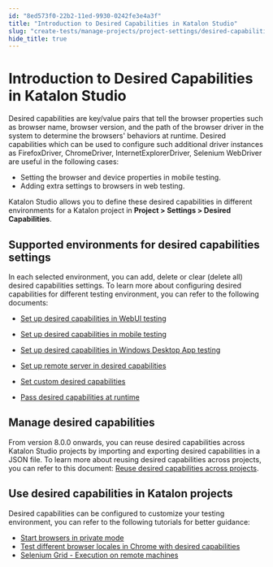 ```yaml
---
id: "8ed573f0-22b2-11ed-9930-0242fe3e4a3f"
title: "Introduction to Desired Capabilities in Katalon Studio"
slug: "create-tests/manage-projects/project-settings/desired-capabilities/introduction-to-desired-capabilities-in-katalon-studio"
hide_title: true
---
```


# <a id="id" class="anchor_top_offset"/><a id="ariaid-title1" class="anchor_top_offset"/>Introduction to Desired Capabilities in <span xmlns="http://www.w3.org/1999/xhtml" className="ph">Katalon Studio</span> 

<p xmlns="http://www.w3.org/1999/xhtml" className="p">Desired capabilities are key/value pairs that tell the browser   properties such as browser name, browser version, and the path of   the browser driver in the system to determine the browsers'   behaviors at runtime. Desired capabilities which can be used to   configure such additional driver instances as FirefoxDriver,   ChromeDriver, InternetExplorerDriver, Selenium WebDriver are useful   in the following cases:</p> 
<ul xmlns="http://www.w3.org/1999/xhtml" className="ul"><li className="li">Setting the browser and device properties in mobile     testing.</li><li className="li">Adding extra settings to browsers in web testing.</li></ul> 
<p xmlns="http://www.w3.org/1999/xhtml" className="p">Katalon Studio allows you to define these desired capabilities   in different environments for a Katalon project   in <strong className="ph b">Project &gt; Settings &gt; Desired     Capabilities</strong>.</p> 
    

## <a id="id_1" class="anchor_top_offset"/>Supported environments for desired capabilities settings

    
      
<p xmlns="http://www.w3.org/1999/xhtml" className="p">In each selected environment, you can add, delete or clear   (delete all) desired capabilities settings. To learn more about   configuring desired capabilities for different testing environment,   you can refer to the following documents:</p> 
      
<ul xmlns="http://www.w3.org/1999/xhtml" className="ul">   <li className="li">     <p className="p">       <a className="xref" href="/create-tests/manage-projects/project-settings/desired-capabilities/set-up-desired-capabilities-for-webui-testing-in-katalon-studio">Set         up desired capabilities in WebUI testing</a>     </p>   </li>   <li className="li">     <p className="p">       <a className="xref" href="/create-tests/manage-projects/project-settings/desired-capabilities/set-up-desired-capabilities-in-mobile-testing-in-katalon-studio">Set         up desired capabilities in mobile testing</a>     </p>   </li>   <li className="li">     <p className="p">       <a className="xref" href="/create-tests/manage-projects/project-settings/desired-capabilities/set-up-desired-capabilities-in-windows-desktop-app-testing-in-katalon-studio">Set         up desired capabilities in Windows Desktop App testing</a>     </p>   </li>   <li className="li">     <p className="p">       <a className="xref" href="/create-tests/manage-projects/project-settings/desired-capabilities/set-up-remote-server-in-desired-capabilities-in-katalon-studio">Set         up remote server in desired capabilities</a>     </p>   </li>   <li className="li">     <p className="p">       <a className="xref" href="/create-tests/manage-projects/project-settings/desired-capabilities/set-custom-desired-capabilities-in-katalon-studio">Set         custom desired capabilities</a>     </p>   </li>   <li className="li">     <p className="p">       <a className="xref" href="/create-tests/manage-projects/project-settings/desired-capabilities/pass-desired-capabilities-at-runtime-in-katalon-studio">Pass         desired capabilities at runtime</a>     </p>   </li> </ul> 
    
  
    

## <a id="id_2" class="anchor_top_offset"/>Manage desired capabilities

    
      
<p xmlns="http://www.w3.org/1999/xhtml" className="p">From version 8.0.0 onwards, you can reuse desired capabilities   across Katalon Studio projects by importing and exporting desired   capabilities in a JSON file. To learn more about reusing desired   capabilities across projects, you can refer to this document: <a className="xref" href="/create-tests/manage-projects/project-settings/desired-capabilities/manage-desired-capabilities-in-katalon-studio">Reuse     desired capabilities across projects</a>.</p> 
    
  
    

## <a id="id_3" class="anchor_top_offset"/>Use desired capabilities in Katalon projects

    
      
<p xmlns="http://www.w3.org/1999/xhtml" className="p">Desired capabilities can be configured to customize your testing   environment, you can refer to the following tutorials for better   guidance:</p> 
      
<ul xmlns="http://www.w3.org/1999/xhtml" className="ul">   <li className="li">     <a className="xref" href="/create-tests/manage-projects/project-settings/desired-capabilities/start-browsers-in-private-mode-in-katalon-studio">Start       browsers in private mode</a>   </li>   <li className="li">     <a className="xref" href="/create-tests/manage-projects/project-settings/desired-capabilities/test-different-browser-locales-in-chrome-with-desired-capabilities-in-katalon-studio">Test       different browser locales in Chrome with desired       capabilities</a>   </li>   <li className="li">     <a className="xref" href="/create-tests/manage-projects/project-settings/desired-capabilities/selenium-grid---execution-on-remote-machines-with-katalon-studio">Selenium       Grid - Execution on remote machines</a>   </li> </ul> 
    
  
